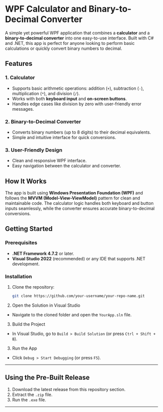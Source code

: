 # WPF Calculator and Binary-to-Decimal Converter

A simple yet powerful WPF application that combines a **calculator** and a **binary-to-decimal converter** into one easy-to-use interface. Built with C# and .NET, this app is perfect for anyone looking to perform basic calculations or quickly convert binary numbers to decimal.

## Features

### 1. **Calculator**
- Supports basic arithmetic operations: addition (`+`), subtraction (`-`), multiplication (`*`), and division (`/`).
- Works with both **keyboard input** and **on-screen buttons**.
- Handles edge cases like division by zero with user-friendly error messages.

### 2. **Binary-to-Decimal Converter**
- Converts binary numbers (up to 8 digits) to their decimal equivalents.
- Simple and intuitive interface for quick conversions.

### 3. **User-Friendly Design**
- Clean and responsive WPF interface.
- Easy navigation between the calculator and converter.

## How It Works

The app is built using **Windows Presentation Foundation (WPF)** and follows the **MVVM (Model-View-ViewModel)** pattern for clean and maintainable code. The calculator logic handles both keyboard and button inputs seamlessly, while the converter ensures accurate binary-to-decimal conversions.

## Getting Started

### Prerequisites
- **.NET Framework 4.7.2** or later.
- **Visual Studio 2022** (recommended) or any IDE that supports .NET development.

### Installation
1. Clone the repository:
   ```bash
   git clone https://github.com/your-username/your-repo-name.git

2. Open the Solution in Visual Studio
- Navigate to the cloned folder and open the `YourApp.sln` file.

3. Build the Project
- In Visual Studio, go to `Build > Build Solution` (or press `Ctrl + Shift + B`).

3. Run the App
- Click `Debug > Start Debugging` (or press `F5`).

---
## Using the Pre-Built Release
1. Download the latest release from this repository section.
2. Extract the `.zip` file.
3. Run the `.exe` file.

---
